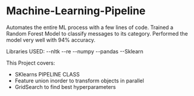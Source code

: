 # Machine-Learning-Pipeline

Automates the entire ML process with a few lines of code. Trained a Random Forest Model to classify messages to its category. Performed
the model very well with 94% accuracy. 


Libraries USED:
--nltk
--re
--numpy
--pandas
--Sklearn


This Project covers:
- SKlearns PIPELINE CLASS
- Feature union inorder to transform objects in parallel
- GridSearch to find best hyperparameters
